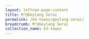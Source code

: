 ```yaml
---
layout: leftnav-page-content
title: M³@Geylang Serai
permalink: /m3-towns/geylang-serai/
breadcrumb: M³@Geylang Serai
collection_name: m3-towns
---
```

